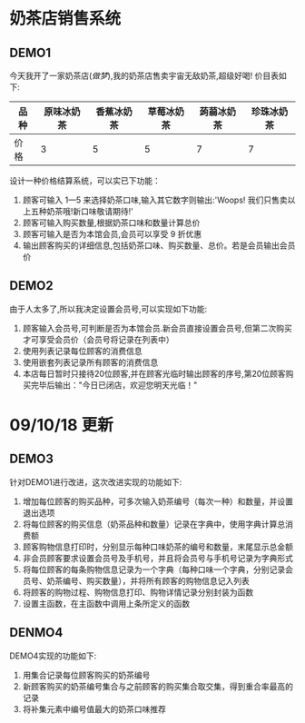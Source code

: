 # 奶茶店销售系统
## DEMO1
今天我开了一家奶茶店(*做梦*),我的奶茶店售卖宇宙无敌奶茶,超级好喝! 价目表如下:

| 品种 | 原味冰奶茶 |香蕉冰奶茶|草莓冰奶茶|蒟蒻冰奶茶|珍珠冰奶茶|
|--------|--------|--------|--------|--------|--------|
|   价格  |   3   |   5   |   5   |   7   |   7   |

设计一种价格结算系统，可以实已下功能：
1. 顾客可输入 1—5 来选择奶茶口味,输入其它数字则输出:'Woops! 我们只售卖以上五种奶茶哦!新口味敬请期待!'
2. 顾客可输入购买数量,根据奶茶口味和数量计算总价
3. 顾客可输入是否为本馆会员,会员可以享受 9 折优惠
4. 输出顾客购买的详细信息,包括奶茶口味、购买数量、总价。若是会员输出会员价

## DEMO2
由于人太多了,所以我决定设置会员号,可以实现如下功能:
1. 顾客输入会员号,可判断是否为本馆会员.新会员直接设置会员号,但第二次购买才可享受会员价（会员号将记录在列表中）
2. 使用列表记录每位顾客的消费信息
3. 使用嵌套列表记录所有顾客的消费信息
4. 本店每日暂时只接待20位顾客,并在顾客光临时输出顾客的序号,第20位顾客购买完毕后输出："今日已闭店，欢迎您明天光临！"

# 09/10/18 更新
## DEMO3
针对DEMO1进行改进，这次改进实现的功能如下:
1. 增加每位顾客的购买品种，可多次输入奶茶编号（每次一种）和数量，并设置退出选项
2. 将每位顾客的购买信息（奶茶品种和数量）记录在字典中，使用字典计算总消费额
3. 顾客购物信息打印时，分别显示每种口味奶茶的编号和数量，末尾显示总金额
4. 非会员顾客要求设置会员号及手机号，并且将会员号与手机号记录为字典形式
5. 将每位顾客的每条购物信息记录为一个字典（每种口味一个字典，分别记录会员号、奶茶编号、购买数量），并将所有顾客的购物信息记入列表
6. 将顾客的购物过程、购物信息打印、购物详情记录分别封装为函数
7. 设置主函数，在主函数中调用上条所定义的函数

## DENMO4
DEMO4实现的功能如下:
1. 用集合记录每位顾客购买的奶茶编号
2. 新顾客购买的奶茶编号集合与之前顾客的购买集合取交集，得到重合率最高的记录
3. 将补集元素中编号值最大的奶茶口味推荐
